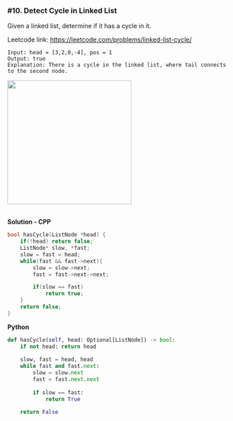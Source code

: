 ### #10. Detect Cycle in Linked List

Given a linked list, determine if it has a cycle in it.

Leetcode link: https://leetcode.com/problems/linked-list-cycle/

```
Input: head = [3,2,0,-4], pos = 1
Output: true
Explanation: There is a cycle in the linked list, where tail connects to the second node.
```

<img width="280" src="https://assets.leetcode.com/uploads/2018/12/07/circularlinkedlist.png"><br><br>

**Solution - CPP**
```cpp
bool hasCycle(ListNode *head) {
    if(!head) return false;
    ListNode* slow, *fast;
    slow = fast = head;
    while(fast && fast->next){
        slow = slow->next;
        fast = fast->next->next;

        if(slow == fast)
            return true;
    }
    return false;
}
```

**Python**
```python
def hasCycle(self, head: Optional[ListNode]) -> bool:
    if not head: return head
    
    slow, fast = head, head
    while fast and fast.next:
        slow = slow.next
        fast = fast.next.next
        
        if slow == fast:
            return True
            
    return False
```
